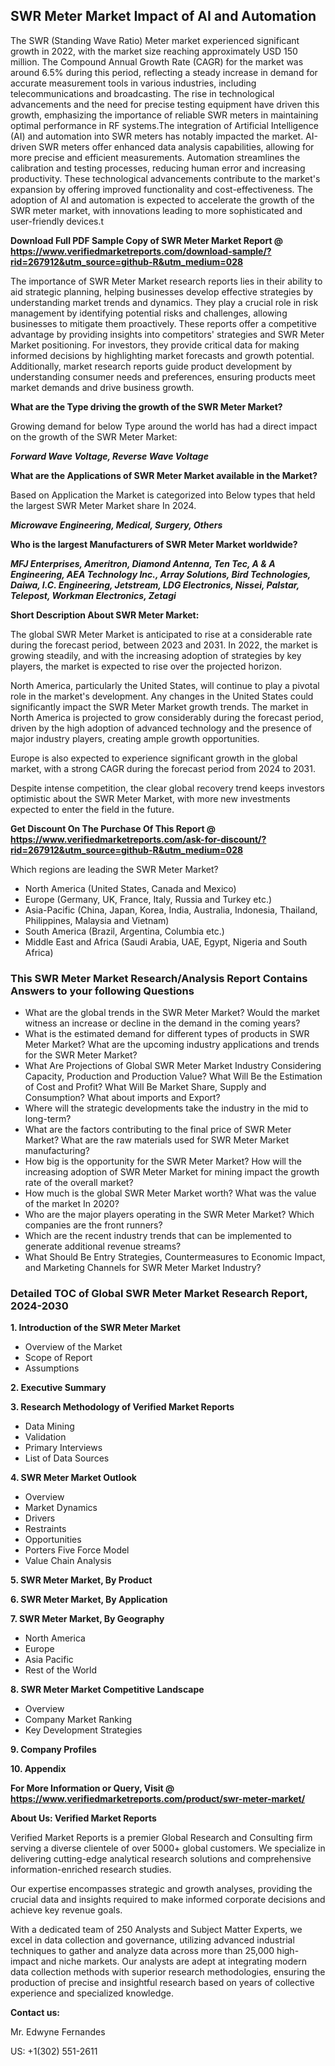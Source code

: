 <h2>SWR Meter Market Impact of AI and Automation</h2>The SWR (Standing Wave Ratio) Meter market experienced significant growth in 2022, with the market size reaching approximately USD 150 million. The Compound Annual Growth Rate (CAGR) for the market was around 6.5% during this period, reflecting a steady increase in demand for accurate measurement tools in various industries, including telecommunications and broadcasting. The rise in technological advancements and the need for precise testing equipment have driven this growth, emphasizing the importance of reliable SWR meters in maintaining optimal performance in RF systems.The integration of Artificial Intelligence (AI) and automation into SWR meters has notably impacted the market. AI-driven SWR meters offer enhanced data analysis capabilities, allowing for more precise and efficient measurements. Automation streamlines the calibration and testing processes, reducing human error and increasing productivity. These technological advancements contribute to the market's expansion by offering improved functionality and cost-effectiveness. The adoption of AI and automation is expected to accelerate the growth of the SWR meter market, with innovations leading to more sophisticated and user-friendly devices.t</p><p id="" class=""><strong>Download Full PDF Sample Copy of SWR Meter Market Report @ <a href="https://www.verifiedmarketreports.com/download-sample/?rid=267912&utm_source=github-R&utm_medium=028" target="_blank">https://www.verifiedmarketreports.com/download-sample/?rid=267912&utm_source=github-R&utm_medium=028</a></strong></p><p>The importance of&nbsp;SWR Meter Market research reports lies in their ability to aid strategic planning, helping businesses develop effective strategies by understanding market trends and dynamics. They play a crucial role in risk management by identifying potential risks and challenges, allowing businesses to mitigate them proactively. These reports offer a competitive advantage by providing insights into competitors' strategies and SWR Meter Market positioning. For investors, they provide critical data for making informed decisions by highlighting market forecasts and growth potential. Additionally, market research reports guide product development by understanding consumer needs and preferences, ensuring products meet market demands and drive business growth.</p><p><strong>What are the&nbsp;Type driving the growth of the SWR Meter Market?</strong></p><p id="" class="">Growing demand for below Type around the world has had a direct impact on the growth of the SWR Meter Market:</p><em><strong>Forward Wave Voltage, Reverse Wave Voltage</strong></em></p><strong>What are the&nbsp;Applications&nbsp;of SWR Meter Market available in the Market?</strong></p><p id="" class="">Based on Application the Market is categorized into Below types that held the largest SWR Meter Market share In 2024.</p><em><strong>Microwave Engineering, Medical, Surgery, Others</strong></em></p><strong>Who is the largest Manufacturers of SWR Meter Market worldwide?</strong></p><p><em><strong>MFJ Enterprises, Ameritron, Diamond Antenna, Ten Tec, A & A Engineering, AEA Technology Inc., Array Solutions, Bird Technologies, Daiwa, I.C. Engineering, Jetstream, LDG Electronics, Nissei, Palstar, Telepost, Workman Electronics, Zetagi</strong></em></p><p id="" class=""><strong>Short Description About SWR Meter Market:</strong></p><p>The global SWR Meter Market is anticipated to rise at a considerable rate during the forecast period, between 2023 and 2031. In 2022, the market is growing steadily, and with the increasing adoption of strategies by key players, the market is expected to rise over the projected horizon.</p><p>North America, particularly the United States, will continue to play a pivotal role in the market's development. Any changes in the United States could significantly impact the SWR Meter Market growth trends. The market in North America is projected to grow considerably during the forecast period, driven by the high adoption of advanced technology and the presence of major industry players, creating ample growth opportunities.</p><p>Europe is also expected to experience significant growth in the global market, with a strong CAGR during the forecast period from 2024 to 2031.</p><p>Despite intense competition, the clear global recovery trend keeps investors optimistic about the SWR Meter Market, with more new investments expected to enter the field in the future.</p><p id="" class=""><strong>Get Discount On The Purchase Of This Report @ <a href="https://www.verifiedmarketreports.com/ask-for-discount/?rid=267912&utm_source=github-R&utm_medium=028" target="_blank">https://www.verifiedmarketreports.com/ask-for-discount/?rid=267912&utm_source=github-R&utm_medium=028</a></strong></p>Which regions are leading the SWR Meter Market?</p><ul><li>North America (United States, Canada and Mexico)</li><li>Europe (Germany, UK, France, Italy, Russia and Turkey etc.)</li><li>Asia-Pacific (China, Japan, Korea, India, Australia, Indonesia, Thailand, Philippines, Malaysia and Vietnam)</li><li>South America (Brazil, Argentina, Columbia etc.)</li><li>Middle East and Africa (Saudi Arabia, UAE, Egypt, Nigeria and South Africa)</li></ul><h3 id="" class="">This SWR Meter Market Research/Analysis Report Contains Answers to your following Questions</h3><ul><li>What are the global trends in the SWR Meter Market? Would the market witness an increase or decline in the demand in the coming years?</li><li>What is the estimated demand for different types of products in SWR Meter Market? What are the upcoming industry applications and trends for the SWR Meter Market?</li><li>What Are Projections of Global SWR Meter Market Industry Considering Capacity, Production and Production Value? What Will Be the Estimation of Cost and Profit? What Will Be Market Share, Supply and Consumption? What about imports and Export?</li><li>Where will the strategic developments take the industry in the mid to long-term?</li><li>What are the factors contributing to the final price of SWR Meter Market? What are the raw materials used for SWR Meter Market manufacturing?</li><li>How big is the opportunity for the SWR Meter Market? How will the increasing adoption of SWR Meter Market for mining impact the growth rate of the overall market?</li><li>How much is the global SWR Meter Market worth? What was the value of the market In 2020?</li><li>Who are the major players operating in the SWR Meter Market? Which companies are the front runners?</li><li>Which are the recent industry trends that can be implemented to generate additional revenue streams?</li><li>What Should Be Entry Strategies, Countermeasures to Economic Impact, and Marketing Channels for SWR Meter Market Industry?</li></ul><h3 id="" class="">Detailed TOC of Global SWR Meter Market Research Report, 2024-2030</h3><p id="" class=""><strong>1. Introduction of the SWR Meter Market</strong></p><ul><li>Overview of the Market</li><li>Scope of Report</li><li>Assumptions</li></ul><p id="" class=""><strong>2. Executive Summary</strong></p><p id="" class=""><strong>3. Research Methodology of Verified Market Reports</strong></p><ul><li>Data Mining</li><li>Validation</li><li>Primary Interviews</li><li>List of Data Sources</li></ul><p id="" class=""><strong>4. SWR Meter Market Outlook</strong></p><ul><li>Overview</li><li>Market Dynamics</li><li>Drivers</li><li>Restraints</li><li>Opportunities</li><li>Porters Five Force Model</li><li>Value Chain Analysis</li></ul><p id="" class=""><strong>5. SWR Meter Market, By Product</strong></p><p id="" class=""><strong>6. SWR Meter Market, By Application</strong></p><p id="" class=""><strong>7. SWR Meter Market, By Geography</strong></p><ul><li>North America</li><li>Europe</li><li>Asia Pacific</li><li>Rest of the World</li></ul><p id="" class=""><strong>8. SWR Meter Market Competitive Landscape</strong></p><ul><li>Overview</li><li>Company Market Ranking</li><li>Key Development Strategies</li></ul><p id="" class=""><strong>9. Company Profiles</strong></p><p id="" class=""><strong>10. Appendix</strong></p><p id="" class=""><strong>For More Information or Query, Visit @ <a href="https://www.verifiedmarketreports.com/product/swr-meter-market/" target="_blank">https://www.verifiedmarketreports.com/product/swr-meter-market/</a></strong></p><p id="" class=""><strong>About Us: Verified Market Reports</strong></p><p id="" class="">Verified Market Reports is a premier Global Research and Consulting firm serving a diverse clientele of over 5000+ global customers. We specialize in delivering cutting-edge analytical research solutions and comprehensive information-enriched research studies.</p><p id="" class="">Our expertise encompasses strategic and growth analyses, providing the crucial data and insights required to make informed corporate decisions and achieve key revenue goals.</p><p id="" class="">With a dedicated team of 250 Analysts and Subject Matter Experts, we excel in data collection and governance, utilizing advanced industrial techniques to gather and analyze data across more than 25,000 high-impact and niche markets. Our analysts are adept at integrating modern data collection methods with superior research methodologies, ensuring the production of precise and insightful research based on years of collective experience and specialized knowledge.</p><p id="" class=""><strong>Contact us:</strong></p><p id="" class="">Mr. Edwyne Fernandes</p><p id="" class="">US: +1(302) 551-2611</p>